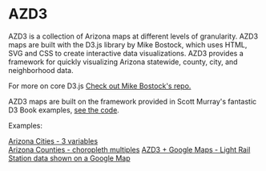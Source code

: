 # AZD3

AZD3 is a collection of Arizona maps at different levels of granularity. AZD3 maps are built with the D3.js library by Mike Bostock, which uses HTML, SVG and CSS to create interactive data visualizations. AZD3 provides a framework for quickly visualizing Arizona statewide, county, city, and neighborhood data. 

For more on core D3.js [Check out Mike Bostock's repo.](https://github.com/mbostock/d3)

AZD3 maps are built on the framework provided in Scott Murray's fantastic D3 Book examples, [see the code](https://github.com/alignedleft/d3-book).

Examples:

[Arizona Cities - 3 variables](http://mikemcdearmon.com/portfolio/techposts/fun-with-d3-maps)  
[Arizona Counties - choropleth multiples](http://mikemcdearmon.com/portfolio/arizona-county-data-visualized-with-d3-js)
[AZD3 + Google Maps - Light Rail Station data shown on a Google Map](http://mikemcdearmon.com/portfolio/light-rail-boardings)
